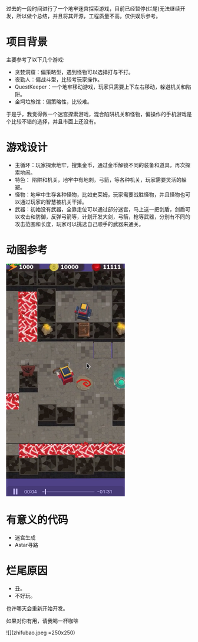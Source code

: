 过去的一段时间进行了一个地牢迷宫探索游戏，目前已经暂停(烂尾)无法继续开发，所以做个总结，并且将其开源，工程质量不高，仅供娱乐参考。

# 项目背景

主要参考了以下几个游戏:

+ 贪婪洞窟：偏策略型，遇到怪物可以选择打与不打。
+ 夜勤人：偏战斗型，比较考玩家操作。
+ QuestKeeper：一个地牢移动游戏，玩家只需要上下左右移动，躲避机关和陷阱。
+ 金坷垃旅馆：偏策略性，比较难。

于是乎，我觉得做一个迷宫探索游戏，混合陷阱机关和怪物，偏操作的手机游戏是个比较不错的选择，并且市面上还没有。

# 游戏设计

+ 主循环：玩家探索地牢，搜集金币，通过金币解锁不同的装备和道具，再次探索地闹。
+ 特色： 陷阱和机关，地牢中有地刺，弓箭，等各种机关，玩家需要灵活的躲避。
+ 怪物：地牢中生存各种怪物，比如史莱姆，玩家需要战胜怪物，并且怪物也可以通过玩家的智慧被机关干掉。
+ 武器：初始没有武器，全靠走位可以通过部分迷宫，马上送一把剑盾，剑盾可以攻击和防御，反弹弓箭等，计划开发大剑，弓箭，枪等武器，分别有不同的攻击范围和长度，玩家可以挑选自己顺手的武器来通关。


# 动图参考

[![Demo](demo.png)](https://www.youtube.com/watch?v=aDR2mTEvg2w)


# 有意义的代码

+ 迷宫生成
+ Astar寻路



# 烂尾原因

+ 丑。
+ 不好玩。

也许哪天会重新开始开发。


如果对你有用，请我喝一杯咖啡

![](zhifubao.jpeg =250x250)

